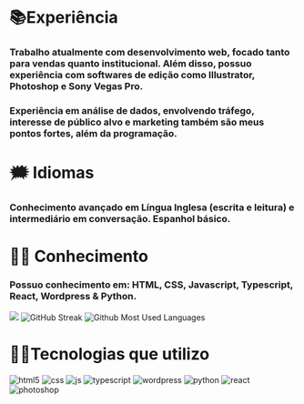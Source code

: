 # 📚Experiência
### Trabalho atualmente com desenvolvimento web, focado tanto para vendas quanto institucional. Além disso, possuo experiência com softwares de edição como Illustrator, Photoshop e Sony Vegas Pro. 
### Experiência em análise de dados, envolvendo tráfego, interesse de público alvo e marketing também são meus pontos fortes, além da programação.

# 🗯 Idiomas
### Conhecimento avançado em Língua Inglesa (escrita e leitura) e intermediário em conversação. Espanhol básico.

# 🧑🏻 Conhecimento
### Possuo conhecimento em: HTML, CSS, Javascript, Typescript, React, Wordpress & Python.


[![](https://github-readme-stats.vercel.app/api?username=NandoPla&show_icons=true&theme=dark&include_all_commits=true&count_private=true)](https://github.com/NandoPla)
![GitHub Streak](http://github-readme-streak-stats.herokuapp.com?user=NandoPla&theme=dark&hide_border=false&date_format=j%2Fn%5B%2FY%5D&locale=pt-br)
![Github Most Used Languages](https://github-readme-stats.vercel.app/api/top-langs/?username=NandoPla&layout=compact&langs_count=16&theme=dark)


# 👨‍💻Tecnologias que utilizo

<div style="display: inline_block">
  <img align="center" alt="html5" src="https://img.shields.io/badge/HTML5-E34F26?style=for-the-badge&logo=html5&logoColor=white" />
  <img align="center" alt="css" src="https://img.shields.io/badge/CSS3-1572B6?style=for-the-badge&logo=css3&logoColor=white" />
  <img align="center" alt="js" src="https://img.shields.io/badge/JavaScript-F7DF1E?style=for-the-badge&logo=javascript&logoColor=black" />
  <img align="center" alt="typescript" src="https://img.shields.io/badge/TypeScript-007ACC?style=for-the-badge&logo=typescript&logoColor=white" />
  <img align="center" alt="wordpress" src="https://img.shields.io/badge/Wordpress-21759B?style=for-the-badge&logo=wordpress&logoColor=white" />
  <img align="center" alt="python" src="https://img.shields.io/badge/Python-14354C?style=for-the-badge&logo=python&logoColor=white" />
  <img align="center" alt="react" src="https://img.shields.io/badge/React-20232A?style=for-the-badge&logo=react&logoColor=61DAFB" />
  
  <img align="center" alt="photoshop" src="https://img.shields.io/badge/Adobe%20Photoshop-31A8FF?style=for-the-badge&logo=Adobe%20Photoshop&logoColor=black" />
